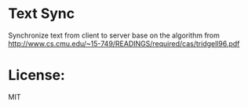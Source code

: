 Text Sync
====

Synchronize text from client to server base on the algorithm from 
http://www.cs.cmu.edu/~15-749/READINGS/required/cas/tridgell96.pdf


License:
====
MIT
